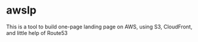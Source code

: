 awslp
=====

This is a tool to build one-page landing page on AWS, using S3, CloudFront, and little help of Route53

